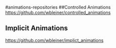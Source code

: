 #animations-repositories
##Controlled Animations
https://github.com/wbleiner/controlled_animations
## Implicit Animations
https://github.com/wbleiner/implict_animations
